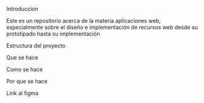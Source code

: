 Introduccion

Este es un repositorio acerca de la materia aplicaciones web,
especialmente sobre el diseño e implementación de recursos web desde su prototipado hasta su implementación

Estructura del proyecto

Que se hace

Como se hace

Por que se hace

Link al figma

